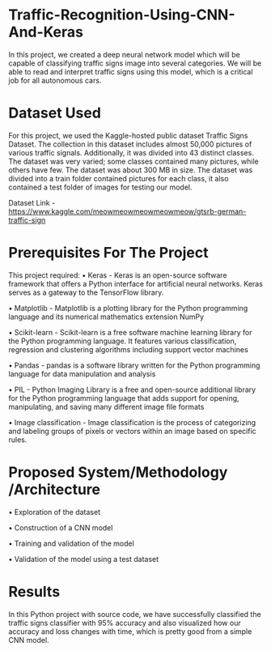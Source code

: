 # Traffic-Recognition-Using-CNN-And-Keras
In this project, we created a deep neural network model which will be capable of classifying traffic signs image into several categories. We will be able to read and interpret traffic signs using this model, which is a critical job for all autonomous cars.

# Dataset Used
For this project, we used the Kaggle-hosted public dataset Traffic Signs Dataset. The collection in this dataset includes almost 50,000 pictures of various traffic signals. Additionally, it was divided into 43 distinct classes. The dataset was very varied; some classes contained many pictures, while others have few. The dataset was about 300 MB in size. The dataset was divided into a train folder contained pictures for each class, it also contained a test folder of images for testing our model. 

Dataset Link - https://www.kaggle.com/meowmeowmeowmeowmeow/gtsrb-german-traffic-sign

# Prerequisites For The Project
This project required:
• Keras - Keras is an open-source software framework that offers a Python interface for artificial
neural networks. Keras serves as a gateway to the TensorFlow library.

• Matplotlib - Matplotlib is a plotting library for the Python programming language and its numerical
mathematics extension NumPy

• Scikit-learn - Scikit-learn is a free software machine learning library for the Python programming
language. It features various classification, regression and clustering algorithms including support
vector machines

• Pandas - pandas is a software library written for the Python programming language for data
manipulation and analysis

• PIL - Python Imaging Library is a free and open-source additional library for the Python
programming language that adds support for opening, manipulating, and saving many different
image file formats

• Image classification - Image classification is the process of categorizing and labeling groups of
pixels or vectors within an image based on specific rules.

# Proposed System/Methodology /Architecture
• Exploration of the dataset

• Construction of a CNN model

• Training and validation of the model

• Validation of the model using a test dataset

# Results
In this Python project with source code, we have successfully classified the traffic signs classifier with 95% accuracy and also visualized how our accuracy and loss changes with time, which is pretty good from a simple CNN model.
